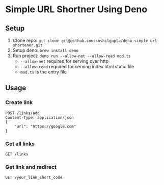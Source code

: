 # Simple URL Shortner Using Deno

## Setup

1. Clone repo: `git clone git@github.com:sushilgupta/deno-simple-url-shortener.git`
1. Setup deno: `brew install deno`
1. Run project: `deno run --allow-net --allow-read mod.ts`
   - `--allow-net` required for serving over http
   - `--allow-read` required for serving index.html static file
   - `mod.ts` is the entry file

## Usage

### Create link

```
POST /links/add
Content-Type: application/json
{
    "url": "https://google.com"
}
```

### Get all links

```
GET /links
```

### Get link and redirect

```
GET /your_link_short_code
```
